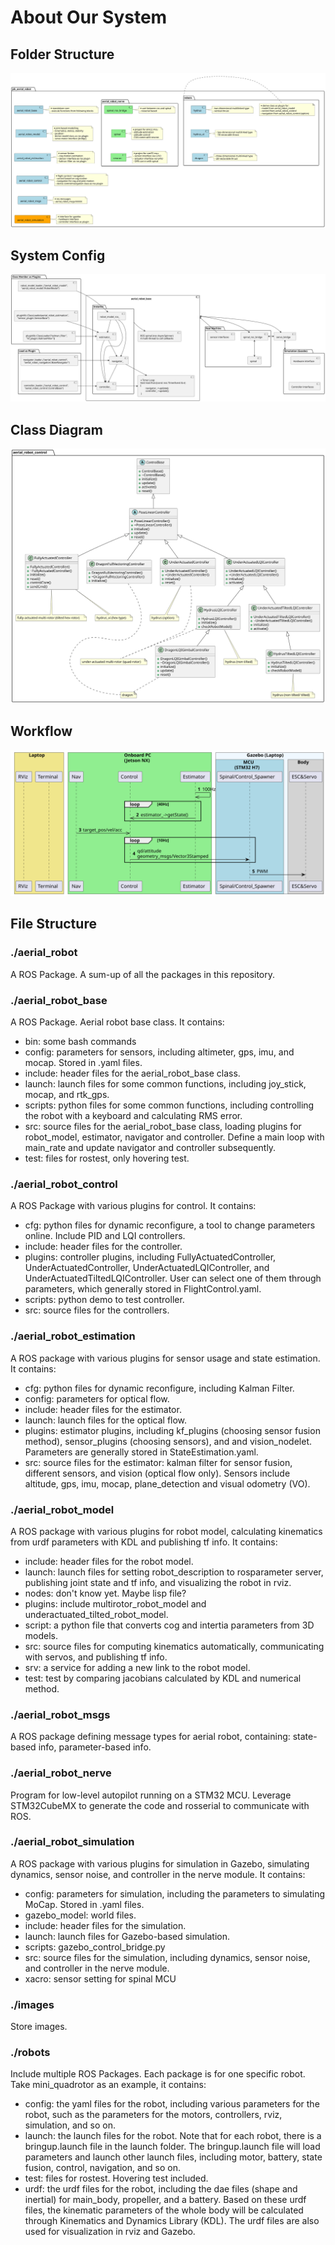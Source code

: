 # About Our System

## Folder Structure

![](./UMLs/folder_structure.svg)

## System Config

![](./UMLs/system_config.svg)

## Class Diagram

![](./UMLs/classes.svg)

## Workflow

![](./UMLs/workflow.svg)

## File Structure

### ./aerial_robot

A ROS Package. A sum-up of all the packages in this repository.

### ./aerial_robot_base

A ROS Package. Aerial robot base class. It contains:
- bin: some bash commands
- config: parameters for sensors, including altimeter, gps, imu, and mocap. Stored in .yaml files.
- include: header files for the aerial_robot_base class.
- launch: launch files for some common functions, including joy_stick, mocap, and rtk_gps.
- scripts: python files for some common functions, including controlling the robot with a keyboard and calculating RMS error.
- src: source files for the aerial_robot_base class, loading plugins for robot_model, estimator, navigator and controller.
  Define a main loop with main_rate and update navigator and controller subsequently.
- test: files for rostest, only hovering test.

### ./aerial_robot_control

A ROS Package with various plugins for control. It contains:
- cfg: python files for dynamic reconfigure, a tool to change parameters online. Include PID and LQI controllers.
- include: header files for the controller.
- plugins: controller plugins, including FullyActuatedController, UnderActuatedController, UnderActuatedLQIController,
  and UnderActuatedTiltedLQIController. User can select one of them through parameters, which generally stored in FlightControl.yaml.
- scripts: python demo to test controller.
- src: source files for the controllers.

### ./aerial_robot_estimation

A ROS package with various plugins for sensor usage and state estimation. It contains:
- cfg: python files for dynamic reconfigure, including Kalman Filter.
- config: parameters for optical flow.
- include: header files for the estimator.
- launch: launch files for the optical flow.
- plugins: estimator plugins, including kf_plugins (choosing sensor fusion method), sensor_plugins (choosing sensors),
  and and vision_nodelet. Parameters are generally stored in StateEstimation.yaml.
- src: source files for the estimator: kalman filter for sensor fusion, different sensors, and vision (optical flow only).
  Sensors include altitude, gps, imu, mocap, plane_detection and visual odometry (VO).

### ./aerial_robot_model

A ROS package with various plugins for robot model, calculating kinematics from urdf parameters with KDL and publishing
tf info. It contains:
- include: header files for the robot model.
- launch: launch files for setting robot_description to rosparameter server, publishing joint state and tf info, and
  visualizing the robot in rviz.
- nodes: don't know yet. Maybe lisp file?
- plugins: include multirotor_robot_model and underactuated_tilted_robot_model.
- script: a python file that converts cog and intertia parameters from 3D models.
- src: source files for computing kinematics automatically, communicating with servos, and publishing tf info.
- srv: a service for adding a new link to the robot model.
- test: test by comparing jacobians calculated by KDL and numerical method.

### ./aerial_robot_msgs

A ROS package defining message types for aerial robot, containing: state-based info, parameter-based info.

### ./aerial_robot_nerve

Program for low-level autopilot running on a STM32 MCU. Leverage STM32CubeMX to generate the code and rosserial to communicate
with ROS.

### ./aerial_robot_simulation

A ROS package with various plugins for simulation in Gazebo, simulating dynamics, sensor noise, and controller in the nerve module. It contains:
- config: parameters for simulation, including the parameters to simulating MoCap. Stored in .yaml files.
- gazebo_model: world files.
- include: header files for the simulation.
- launch: launch files for Gazebo-based simulation.
- scripts: gazebo_control_bridge.py
- src: source files for the simulation, including dynamics, sensor noise, and controller in the nerve module.
- xacro: sensor setting for spinal MCU

### ./images

Store images.

### ./robots

Include multiple ROS Packages. Each package is for one specific robot. Take mini_quadrotor as an example, it contains:
- config: the yaml files for the robot, including various parameters for the robot, such as the parameters for the
  motors, controllers, rviz, simulation, and so on.
- launch: the launch files for the robot. Note that for each robot, there is a bringup.launch file in the launch
  folder. The bringup.launch file will load parameters and launch other launch files, including motor, battery, state
  fusion, control, navigation, and so on.
- test: files for rostest. Hovering test included.
- urdf: the urdf files for the robot, including the dae files (shape and inertial) for main_body, propeller, and a
  battery. Based on these urdf files, the kinematic parameters of the whole body will be calculated through Kinematics
  and Dynamics Library (KDL). The urdf files are also used for visualization in rviz and Gazebo.
